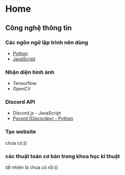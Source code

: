 #  Home

## Công nghệ thông tin

### Các ngôn ngữ lập trình nên dùng
* [Python](https://www.youtube.com/playlist?list=PL33lvabfss1xczCv2BA0SaNJHu_VXsFtg)
* [JavaScript](https://www.youtube.com/playlist?list=PLncHg6Kn2JT5dfQqpVtfNYvv3EBVHHVKo)

### Nhận diện hình ảnh
* Tensorflow
* OpenCV

### Discord API
* Discord.js - JavaScript
* [Pycord (Discordpy) - Python](./C%C3%B4ng%20ngh%E1%BB%87%20th%C3%B4ng%20tin/Pycord/pycord.md)

### Tạo website
chưa có:))

### các thuật toán cơ bản trong khoa học kĩ thuật
tất nhiên là chưa có rồi:))